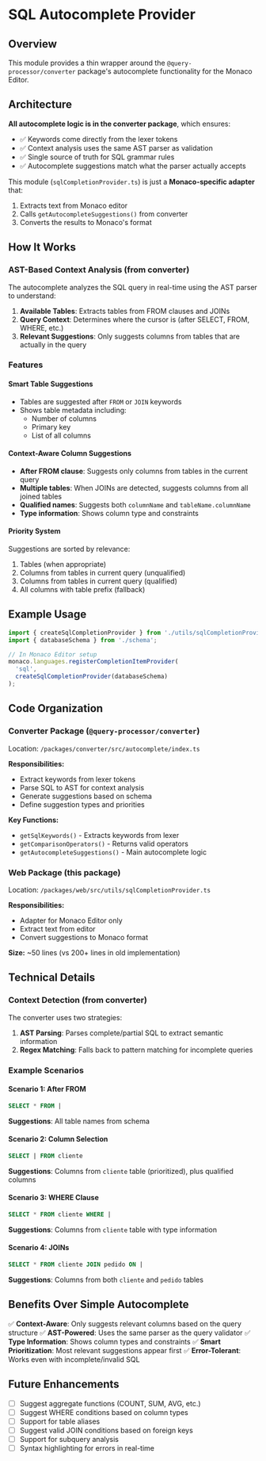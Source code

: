 # SQL Autocomplete Provider

## Overview

This module provides a thin wrapper around the `@query-processor/converter` package's autocomplete functionality for the Monaco Editor.

## Architecture

**All autocomplete logic is in the converter package**, which ensures:
- ✅ Keywords come directly from the lexer tokens
- ✅ Context analysis uses the same AST parser as validation
- ✅ Single source of truth for SQL grammar rules
- ✅ Autocomplete suggestions match what the parser actually accepts

This module (`sqlCompletionProvider.ts`) is just a **Monaco-specific adapter** that:
1. Extracts text from Monaco editor
2. Calls `getAutocompleteSuggestions()` from converter
3. Converts the results to Monaco's format

## How It Works

### AST-Based Context Analysis (from converter)

The autocomplete analyzes the SQL query in real-time using the AST parser to understand:

1. **Available Tables**: Extracts tables from FROM clauses and JOINs
2. **Query Context**: Determines where the cursor is (after SELECT, FROM, WHERE, etc.)
3. **Relevant Suggestions**: Only suggests columns from tables that are actually in the query

### Features

#### Smart Table Suggestions
- Tables are suggested after `FROM` or `JOIN` keywords
- Shows table metadata including:
  - Number of columns
  - Primary key
  - List of all columns

#### Context-Aware Column Suggestions
- **After FROM clause**: Suggests only columns from tables in the current query
- **Multiple tables**: When JOINs are detected, suggests columns from all joined tables
- **Qualified names**: Suggests both `columnName` and `tableName.columnName`
- **Type information**: Shows column type and constraints

#### Priority System
Suggestions are sorted by relevance:
1. Tables (when appropriate)
2. Columns from tables in current query (unqualified)
3. Columns from tables in current query (qualified)
4. All columns with table prefix (fallback)

## Example Usage

```typescript
import { createSqlCompletionProvider } from './utils/sqlCompletionProvider';
import { databaseSchema } from './schema';

// In Monaco Editor setup
monaco.languages.registerCompletionItemProvider(
  'sql',
  createSqlCompletionProvider(databaseSchema)
);
```

## Code Organization

### Converter Package (`@query-processor/converter`)
Location: `/packages/converter/src/autocomplete/index.ts`

**Responsibilities:**
- Extract keywords from lexer tokens
- Parse SQL to AST for context analysis
- Generate suggestions based on schema
- Define suggestion types and priorities

**Key Functions:**
- `getSqlKeywords()` - Extracts keywords from lexer
- `getComparisonOperators()` - Returns valid operators
- `getAutocompleteSuggestions()` - Main autocomplete logic

### Web Package (this package)
Location: `/packages/web/src/utils/sqlCompletionProvider.ts`

**Responsibilities:**
- Adapter for Monaco Editor only
- Extract text from editor
- Convert suggestions to Monaco format

**Size:** ~50 lines (vs 200+ lines in old implementation)

## Technical Details

### Context Detection (from converter)

The converter uses two strategies:

1. **AST Parsing**: Parses complete/partial SQL to extract semantic information
2. **Regex Matching**: Falls back to pattern matching for incomplete queries

### Example Scenarios

#### Scenario 1: After FROM
```sql
SELECT * FROM |
```
**Suggestions**: All table names from schema

#### Scenario 2: Column Selection
```sql
SELECT | FROM cliente
```
**Suggestions**: Columns from `cliente` table (prioritized), plus qualified columns

#### Scenario 3: WHERE Clause
```sql
SELECT * FROM cliente WHERE |
```
**Suggestions**: Columns from `cliente` table with type information

#### Scenario 4: JOINs
```sql
SELECT * FROM cliente JOIN pedido ON |
```
**Suggestions**: Columns from both `cliente` and `pedido` tables

## Benefits Over Simple Autocomplete

✅ **Context-Aware**: Only suggests relevant columns based on the query structure
✅ **AST-Powered**: Uses the same parser as the query validator
✅ **Type Information**: Shows column types and constraints
✅ **Smart Prioritization**: Most relevant suggestions appear first
✅ **Error-Tolerant**: Works even with incomplete/invalid SQL

## Future Enhancements

- [ ] Suggest aggregate functions (COUNT, SUM, AVG, etc.)
- [ ] Suggest WHERE conditions based on column types
- [ ] Support for table aliases
- [ ] Suggest valid JOIN conditions based on foreign keys
- [ ] Support for subquery analysis
- [ ] Syntax highlighting for errors in real-time
